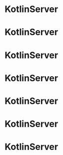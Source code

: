# KotlinServer
# KotlinServer
# KotlinServer
# KotlinServer
# KotlinServer
# KotlinServer
# KotlinServer
